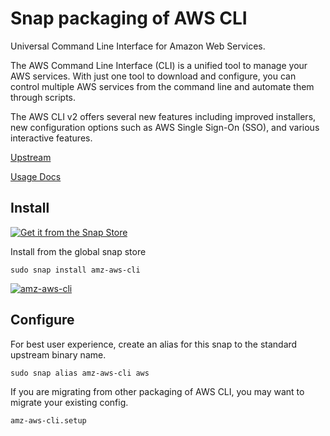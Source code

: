 # Snap packaging of AWS CLI

Universal Command Line Interface for Amazon Web Services.

The AWS Command Line Interface (CLI) is a unified tool to
manage your AWS services. With just one tool to download
and configure, you can control multiple AWS services from
the command line and automate them through scripts.

The AWS CLI v2 offers several new features including improved
installers, new configuration options such as AWS Single Sign-On (SSO),
and various interactive features.

[Upstream](https://github.com/aws/aws-cli)

[Usage Docs](https://aws.amazon.com/cli)

## Install

[![Get it from the Snap Store](https://snapcraft.io/static/images/badges/en/snap-store-white.svg)](https://snapcraft.io/amz-aws-cli)

Install from the global snap store

```
sudo snap install amz-aws-cli
```

[![amz-aws-cli](https://snapcraft.io/amz-aws-cli/badge.svg)](https://snapcraft.io/amz-aws-cli)

## Configure

For best user experience, create an alias for this snap to the standard upstream binary name.
```
sudo snap alias amz-aws-cli aws
```

If you are migrating from other packaging of AWS CLI, you may want to migrate your existing config.
```
amz-aws-cli.setup
```
